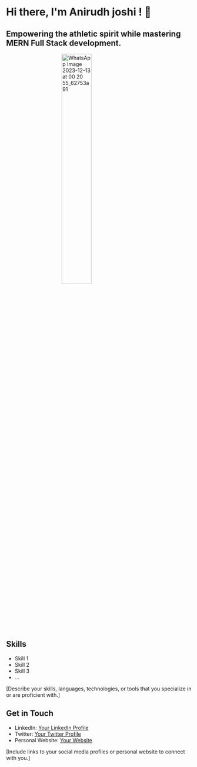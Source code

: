 <h1>Hi there, I'm Anirudh joshi ! 👋</h1>

<h2>Empowering the athletic spirit while mastering MERN Full Stack development.</h2>

<img style="width: 40%; height: 40%; display: block; margin: auto;" src="https://github.com/Anirudhj0shi/Anirudhj0shi/assets/141419375/9f86f1dc-8653-4037-90b6-d9ed13aafde5" 
     alt="WhatsApp Image 2023-12-13 at 00 20 55_62753a91" 
     >





## Skills

- Skill 1
- Skill 2
- Skill 3
- ...

[Describe your skills, languages, technologies, or tools that you specialize in or are proficient with.]

## Get in Touch

- LinkedIn: [Your LinkedIn Profile](https://www.linkedin.com/in/your_profile)
- Twitter: [Your Twitter Profile](https://twitter.com/your_username)
- Personal Website: [Your Website](https://yourwebsite.com)

[Include links to your social media profiles or personal website to connect with you.]

<!-- You can add more sections, such as projects, achievements, or interests, as needed -->

